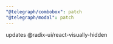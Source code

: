 ```yaml
---
"@telegraph/combobox": patch
"@telegraph/modal": patch
---
```


updates @radix-ui/react-visually-hidden
